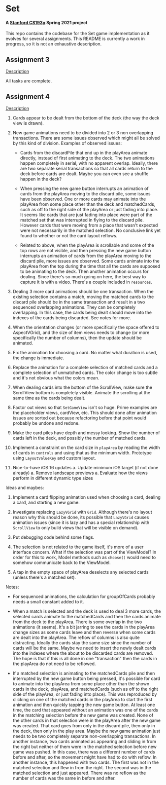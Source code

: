 # Set

#### A [Stanford CS193p](https://cs193p.sites.stanford.edu/) Spring 2021 project

This repo contains the codebase for the Set game implementation as it evolves for several
assignments. This README is currently a work in progress, so it is not an exhaustive description.

## Assignment 3

[Description](resources/assignment_3_0.pdf)

All tasks are complete.

## Assignment 4

[Description](resources/assignment_4_0.pdf)

1. Cards appear to be dealt from the bottom of the deck (the way the deck view is drawn).

1. New game animations need to be divided into 2 or 3 non overlapping transactions. There are some
   issues observed which might all be solved by this kind of division. Examples of observed issues:

    * Cards from the discardPile that end up in the playArea animate directly, instead of first
      animating to the deck. The two animations happen completely in serial, with no apparent
      overlap. Ideally, there are two separate serial transactions so that all cards return to the
      deck before cards are dealt. Maybe you can even see a shuffle happen in the deck?

    * When pressing the new game button interrupts an animation of cards from the playArea moving
      to the discard pile, some issues have been observed. One or more cards may animate into the
      playArea from some place other than the deck and matchedCards, such as off to the right side
      of the playArea or just fading into place. It seems like cards that are just fading into place
      were part of the matched set that was interrupted in flying to the discard pile. However cards
      that were moving from a place that wasn't expected were not necessarily in the matched
      selection. No conclusive link yet found to whether or not the card layout reflows.

    * Related to above, when the playArea is scrollable and some of the top rows are not visible,
      and then pressing the new game button interrupts an animation of cards from the playArea
      moving to the discard pile, more issues are observed. Some cards animate into the playArea
      from the top during the time that all the cards are supposed to be animating to the deck. Then
      another animation occurs for dealing. Since there's so much going on here, the best way to
      capture it is with a video. There's a couple included in `resources`.

1. Dealing 3 more card animations should be one transaction. When the existing selection contains a
   match, moving the matched cards to the discard pile should be in the same transaction and result
   in a two sequenced overlapping animations. They can be completely overlapping. In this case, the
   cards being dealt should move into the indexes of the cards being discarded. See notes for more.

1. When the orientation changes (or more specifically the space offered to AspectVGrid), and the
   size of item views needs to change (or more specifically the number of columns), then the update
   should be animated.

1. Fix the animation for choosing a card. No matter what duration is used, the change is immediate.

1. Replace the animation for a complete selection of matched cards and a complete selection of
   unmatched cards. The color change is too subtle and it's not obvious what the colors mean.

1. When dealing cards into the bottom of the ScrollView, make sure the ScrollView bottom is
   completely visible. Animate the scrolling at the same time as the cards being dealt.

1. Factor out views so that `SetGameView` isn't so huge. Prime examples are the placeholder views,
   cardView, etc. This should done after animation issues are sorted out because refactoring before
   that point would probably be undone and redone.

1. Make the card piles have depth and messy looking. Show the number of cards left in the deck, and
   possibly the number of matched cards.

1.  Implement a constraint on the card size in `playArea` by reading the width of cards in
   `controls` and using that as the minimum width. Prototype using `LayoutValueKey` and custom
   layout.

1. Nice-to-have iOS 16 updates
    a. Update minimum iOS target (if not done already)
    a. Remove landscape previews
    a. Evaluate how the views perform in different dynamic type sizes

Ideas and maybes:

1. Implement a card flipping animation used when choosing a card, dealing a card, and starting a new
   game.

1. Investigate replacing `LazyVGrid` with `Grid`. Although there's no layout reason why this
   should be done, its possible that `LazyVGrid` causes animation issues (since it is lazy and
   has a special relationship with `ScrollView` to only build views that will be visible on
   demand).

1. Put debugging code behind some flags.

1. The selection is not related to the game itself, it's more of a user interface concern. What if
   the selection was part of the ViewModel? In order for this to work, Model methods such as
   `choose()` would need to somehow communicate back to the ViewModel.

1. A tap in the empty space of playArea deselects any selected cards (unless there's a matched set).

Notes:

* For sequenced animations, the calculation for groupOfCards probably needs a small constant added
  to it.

* When a match is selected and the deck is used to deal 3 more cards, the selected cards animate to
  the matchedCards and then the cards animate from the deck to the playArea. There is some overlap
  in the two animations (it seems). It's a bit jarring to see the cards in the playArea change sizes
  as some cards leave and then reverse when some cards are dealt into the playArea. The reflow of
  columns is also quite distracting. Ideally the cards stay the same size since the number of cards
  will be the same. Maybe we need to insert the newly dealt cards into the indexes where the about
  to be discarded cards are removed. The hope is that if this is all done in one "transaction" then
  the cards in the playArea do not need to be reflowed.

* If a matched selection is animating to the matchedCards pile and then interrupted by the new game
  button being pressed, it's possible for card to animate into the playArea from some place other
  than the shown cards in the deck, playArea, and matchedCards (such as off to the right side of the
  playArea, or just fading into place). This was reproduced by clicking on one of the matched cards
  in the playArea to start the first animation and then quickly tapping the new game button. At
  least one time, the card that appeared without an animation was one of the cards in the matching
  selection before the new game was created. None of the other cards in that selection were in the
  playArea after the new game was created. That card goes from only in the discard pile, then only
  in the deck, then only in the play area. Maybe the new game animation just needs to be two
  completely separate non-overlapping transactions. In another instance, two cards animated as
  appearing and sliding in from the right but neither of them were in the matched selection before
  new game was pushed. In this case, there was a different number of cards before and after, so the
  movement might have had to do with reflow. In another instance, this happened with two cards. The
  first was not in the matched selection and flew in from the right. The second was in the matched
  selection and just appeared. There was no reflow as the number of cards was the same in before and
  after.
